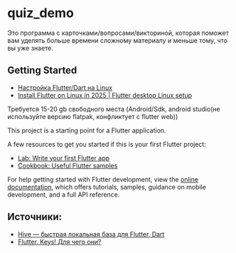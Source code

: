 # quiz_demo

Это программа с карточками/вопросами/викториной, 
которая поможет вам уделять больше времени сложному материалу и меньше тому, что вы уже знаете.

## Getting Started
- [Настройка Flutter/Dart на Linux](https://habr.com/ru/articles/741248/)
- [Install Flutter on Linux in 2025 | Flutter desktop Linux setup](https://www.youtube.com/live/RFSF4t5FQhg)

Требуется 15-20 gb свободного места (Android/Sdk, android studio(не используйте версию flatpak, конфликтует с flutter web))


This project is a starting point for a Flutter application.

A few resources to get you started if this is your first Flutter project:

- [Lab: Write your first Flutter app](https://docs.flutter.dev/get-started/codelab)
- [Cookbook: Useful Flutter samples](https://docs.flutter.dev/cookbook)

For help getting started with Flutter development, view the
[online documentation](https://docs.flutter.dev/), which offers tutorials,
samples, guidance on mobile development, and a full API reference.

## Источники:
- [Hive — быстрая локальная база для Flutter, Dart](https://habr.com/ru/articles/498070/)
- [Flutter. Keys! Для чего они?](https://habr.com/ru/articles/446050/)